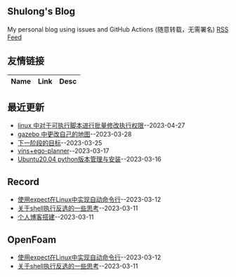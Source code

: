 ## Shulong's Blog
My personal blog using issues and GitHub Actions (随意转载，无需署名)
[RSS Feed](https://raw.githubusercontent.com/shu1ong/gitblog/master/feed.xml)
## 友情链接
| Name | Link | Desc | 
 | ---- | ---- | ---- |
## 最近更新
- [linux 中对于可执行脚本进行批量修改执行权限](https://github.com/shu1ong/gitblog/issues/14)--2023-04-27
- [gazebo 中更改自己的地图](https://github.com/shu1ong/gitblog/issues/13)--2023-03-28
- [下一阶段的目标](https://github.com/shu1ong/gitblog/issues/12)--2023-03-25
- [vins+ego-planner](https://github.com/shu1ong/gitblog/issues/11)--2023-03-17
- [Ubuntu20.04 python版本管理与安装](https://github.com/shu1ong/gitblog/issues/10)--2023-03-16
## Record
- [使用expect在Linux中实现自动命令行](https://github.com/shu1ong/gitblog/issues/5)--2023-03-12
- [关于shell执行反选的一些思考](https://github.com/shu1ong/gitblog/issues/4)--2023-03-11
- [个人博客搭建](https://github.com/shu1ong/gitblog/issues/3)--2023-03-11
## OpenFoam
- [使用expect在Linux中实现自动命令行](https://github.com/shu1ong/gitblog/issues/5)--2023-03-12
- [关于shell执行反选的一些思考](https://github.com/shu1ong/gitblog/issues/4)--2023-03-11
